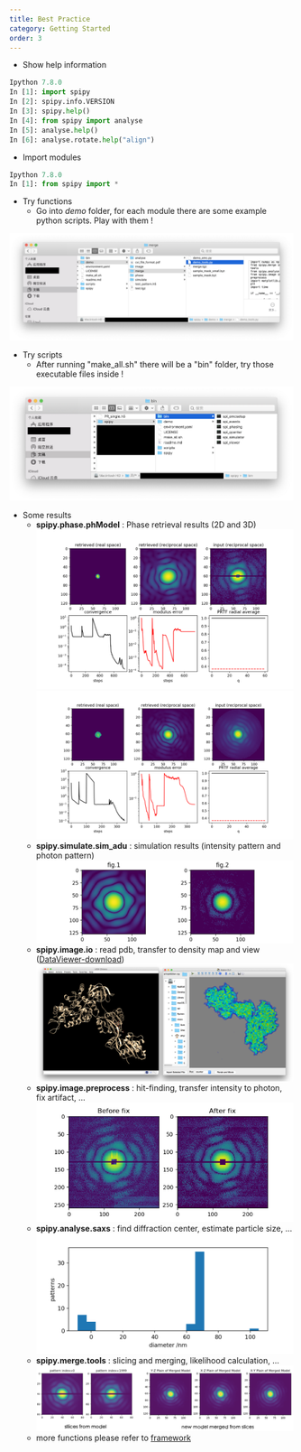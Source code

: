 ```yaml
---
title: Best Practice
category: Getting Started
order: 3
---
```


* Show help information
```python
Ipython 7.8.0
In [1]: import spipy
In [2]: spipy.info.VERSION
In [3]: spipy.help()
In [4]: from spipy import analyse
In [5]: analyse.help()
In [6]: analyse.rotate.help("align")
```

* Import modules
```python
Ipython 7.8.0
In [1]: from spipy import *
```

* Try functions
    * Go into *demo* folder, for each module there are some example python scripts. Play with them !

![practice_demo](../../images/testfolder.png)

* Try scripts
	* After running "make_all.sh" there will be a "bin" folder, try those executable files inside !

![practice_scripts](../../images/binfolder.png)

* Some results
	* **spipy.phase.phModel** : Phase retrieval results (2D and 3D)
![prnf-re-2d](../../images/2D-phasing.png)
![prnf-re-3d](../../images/3D-phasing.png)
	* **spipy.simulate.sim_adu** : simulation results (intensity pattern and photon pattern)
![simulation](../../images/simulation.png)
	* **spipy.image.io** : read pdb, transfer to density map and view ([DataViewer-download](https://github.com/estonshi/DataViewer))
![readpdb](../../images/pdb2density.jpg)
	* **spipy.image.preprocess** : hit-finding, transfer intensity to photon, fix artifact, ...
![fix-artifact](../../images/fix_art_auto.png)
	* **spipy.analyse.saxs** : find diffraction center, estimate particle size, ...
![particle-size](../../images/particle-size-estimate.png)
	* **spipy.merge.tools** : slicing and merging, likelihood calculation, ...
![slimerg](../../images/slicing_merging.png)
	* more functions please refer to [framework](framework.md)